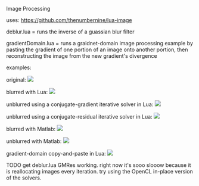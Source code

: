 Image Processing

uses:
https://github.com/thenumbernine/lua-image

deblur.lua = runs the inverse of a guassian blur filter

gradientDomain.lua = runs a graidnet-domain image processing example by pasting the gradient of one portion of an image onto another portion, then reconstructing the image from the new gradient's divergence

examples:

original:
![](https://cdn.rawgit.com/thenumbernine/ImageProcessing/master/source.png)

blurred with Lua:
![](https://cdn.rawgit.com/thenumbernine/ImageProcessing/master/lua-blurred.png)

unblurred using a conjugate-gradient iterative solver in Lua:
![](https://cdn.rawgit.com/thenumbernine/ImageProcessing/master/lua-blurred-unblurred-cg.png)

unblurred using a conjugate-residual iterative solver in Lua:
![](https://cdn.rawgit.com/thenumbernine/ImageProcessing/master/lua-blurred-unblurred-cr.png)

blurred with Matlab:
![](https://cdn.rawgit.com/thenumbernine/ImageProcessing/master/matlab-blurred.png)

unblurred with Matlab:
![](https://cdn.rawgit.com/thenumbernine/ImageProcessing/master/matlab-blurred-unblurred.png)

gradient-domain copy-and-paste in Lua:
![](https://cdn.rawgit.com/thenumbernine/ImageProcessing/master/modified-restored.png)

TODO
get deblur.lua GMRes working.  right now it's sooo slooow because it is reallocating images every iteration.  try using the OpenCL in-place version of the solvers.

